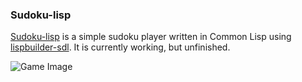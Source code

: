 ### Sudoku-lisp
[Sudoku-lisp](https://github.com/matthewschallenkamp/sudoku-lisp) is a simple sudoku player written in Common Lisp using [lispbuilder-sdl](https://github.com/lispbuilder/lispbuilder). It is currently working, but unfinished.

![Game Image](http://i.imgur.com/2pU78zw.png?1)